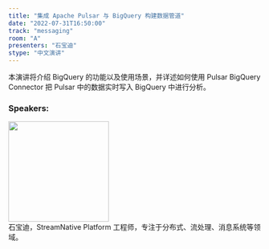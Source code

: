 ```yaml
---
title: "集成 Apache Pulsar 与 BigQuery 构建数据管道"
date: "2022-07-31T16:50:00"
track: "messaging"
room: "A"
presenters: "石宝迪"
stype: "中文演讲"
---
```

本演讲将介绍 BigQuery 的功能以及使用场景，并详述如何使用 Pulsar BigQuery Connector 把 Pulsar 中的数据实时写入 BigQuery 中进行分析。
 ### Speakers: 
 <img src="images/speaker/1205.png" width="200" /><br>石宝迪，StreamNative Platform 工程师，专注于分布式、流处理、消息系统等领域。

 